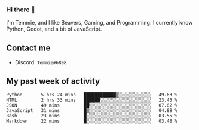 ### Hi there 👋
I'm Temmie, and I like Beavers, Gaming, and Programming. I currently know Python, Godot, and a bit of JavaScript.

## Contact me
* Discord: `Temmie#6898`

## My past week of activity
<!--START_SECTION:waka-->

```text
Python       5 hrs 24 mins   ████████████▒░░░░░░░░░░░░   49.63 %
HTML         2 hrs 33 mins   ██████░░░░░░░░░░░░░░░░░░░   23.45 %
JSON         49 mins         ██░░░░░░░░░░░░░░░░░░░░░░░   07.62 %
JavaScript   31 mins         █▒░░░░░░░░░░░░░░░░░░░░░░░   04.88 %
Bash         23 mins         █░░░░░░░░░░░░░░░░░░░░░░░░   03.55 %
Markdown     22 mins         █░░░░░░░░░░░░░░░░░░░░░░░░   03.48 %
```

<!--END_SECTION:waka-->
